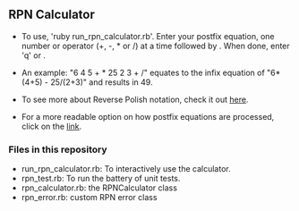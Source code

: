 ## RPN Calculator

* To use, 'ruby run_rpn_calculator.rb'. Enter your postfix equation, one number or operator (+, -, * or /) at a time followed by <return>.
When done, enter 'q' or <ctrl-D>.

* An example: "6 4 5 + * 25 2 3 + /" equates to the infix equation of "6*(4+5) - 25/(2+3)" and results in 49.

* To see more about Reverse Polish notation, check it out [here](https://en.wikipedia.org/wiki/Reverse_Polish_notation).

* For a more readable option on how postfix equations are processed, click on the [link](http://www.teach-ict.com/as_as_computing/ocr/H447/F453/3_3_7/revpolish/miniweb/pg2.htm).

### Files in this repository

* run_rpn_calculator.rb: To interactively use the calculator.
* rpn_test.rb: To run the battery of unit tests.
* rpn_calculator.rb: the RPNCalculator class
* rpn_error.rb: custom RPN error class
